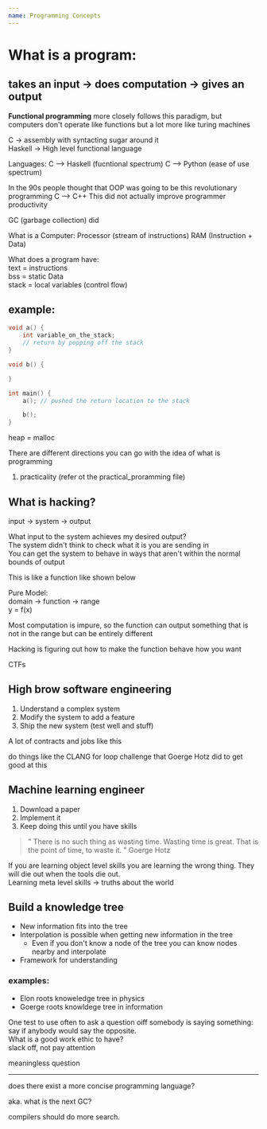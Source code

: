 ```yaml
---
name: Programming Concepts
---
```


# What is a program:

## takes an input -> does computation -> gives an output

**Functional programming** more closely follows this paradigm, but computers don't operate like functions but a lot more like turing machines

C -> assembly with syntacting sugar around it  
Haskell -> High level functional language

Languages:
C --> Haskell (fucntional spectrum)
C --> Python (ease of use spectrum)

In the 90s people thought that OOP was going to be this revolutionary programming
C --> C++
This did not actually improve programmer productivity

GC (garbage collection) did

What is a Computer:
Processor (stream of instructions)
RAM (Instruction + Data)

What does a program have:  
text = instructions  
bss = static Data  
stack = local variables (control flow)  

## example:

```c
void a() {
    int variable_on_the_stack;
    // return by popping off the stack
}

void b() {

}

int main() {
    a(); // pushed the return location to the stack

    b();
}
```

heap = malloc

There are different directions you can go with the idea of what is programming
1. practicality (refer ot the practical_proramming file)
 

## What is hacking?

input -> system -> output

What input to the system achieves my desired output?  
The system didn't think to check what it is you are sending in  
You can get the system to behave in ways that aren't within the normal bounds of output

This is like a function like shown below

Pure Model:  
domain -> function -> range  
y = f(x)

Most computation is impure, so the function can output something that is not in the range but can be entirely different

Hacking is figuring out how to make the function behave how you want

CTFs

High brow software engineering
------------------------------

1. Understand a complex system
2. Modify the system to add a feature
3. Ship the new system (test well and stuff)

A lot of contracts and jobs like this

do things like the CLANG for loop challenge that Goerge Hotz did to get good at this

Machine learning engineer 
-------------------------

1. Download a paper
2. Implement it 
3. Keep doing this until you have skills

> " There is no such thing as wasting time. Wasting time is great. That is the point of time, to waste it. " 
Goerge Hotz


If you are learning object level skills you are learning the wrong thing. They will die out when the tools die out.  
Learning meta level skills -> truths about the world

Build a knowledge tree
----------------------

- New information fits into the tree
- Interpolation is possible when getting new information in the tree 
  - Even if you don't know a node of the tree you can know nodes nearby and interpolate
- Framework for understanding

### examples: 
- Elon roots knoweledge tree in physics
- Goerge roots knowldege tree in information

One test to use often to ask a question oiff somebody is saying something:  
say if anybody would say the opposite.  
What is a good work ethic to have?  
slack off, not pay attention  

meaningless question

-----------
does there exist a more concise programming language?

aka. what is the next GC?

compilers should do more search.




